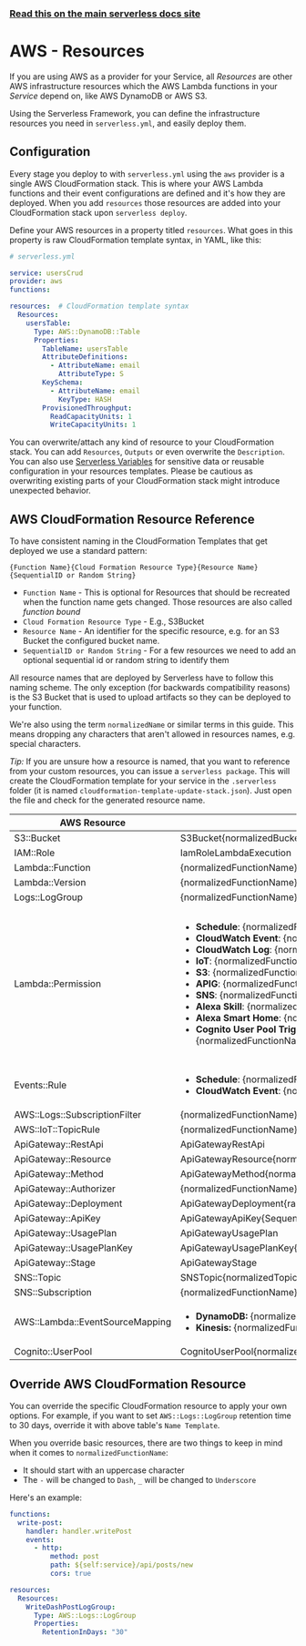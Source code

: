 <!--
title: Serverless Framework - AWS Lambda Guide - AWS Infrastructure Resources
menuText: Resources
menuOrder: 8
description: How to deploy and manage AWS infrastructure to use with your AWS Lambda functions with the Serverless Framework
layout: Doc
-->

<!-- DOCS-SITE-LINK:START automatically generated  -->
### [Read this on the main serverless docs site](https://www.serverless.com/framework/docs/providers/aws/guide/resources)
<!-- DOCS-SITE-LINK:END -->

# AWS - Resources

If you are using AWS as a provider for your Service, all *Resources* are other AWS infrastructure resources which the AWS Lambda functions in your *Service* depend on, like AWS DynamoDB or AWS S3.

Using the Serverless Framework, you can define the infrastructure resources you need in `serverless.yml`, and easily deploy them.

## Configuration

Every stage you deploy to with `serverless.yml` using the `aws` provider is a single AWS CloudFormation stack.  This is where your AWS Lambda functions and their event configurations are defined and it's how they are deployed.  When you add `resources` those resources are added into your CloudFormation stack upon `serverless deploy`.

Define your AWS resources in a property titled `resources`.  What goes in this property is raw CloudFormation template syntax, in YAML, like this:

```yml
# serverless.yml

service: usersCrud
provider: aws
functions:

resources:  # CloudFormation template syntax
  Resources:
    usersTable:
      Type: AWS::DynamoDB::Table
      Properties:
        TableName: usersTable
        AttributeDefinitions:
          - AttributeName: email
            AttributeType: S
        KeySchema:
          - AttributeName: email
            KeyType: HASH
        ProvisionedThroughput:
          ReadCapacityUnits: 1
          WriteCapacityUnits: 1
```

You can overwrite/attach any kind of resource to your CloudFormation stack. You can add `Resources`, `Outputs` or even overwrite the `Description`. You can also use [Serverless Variables](./variables.md) for sensitive data or reusable configuration in your resources templates.  Please be cautious as overwriting existing parts of your CloudFormation stack might introduce unexpected behavior.

## AWS CloudFormation Resource Reference

To have consistent naming in the CloudFormation Templates that get deployed we use a standard pattern:

`{Function Name}{Cloud Formation Resource Type}{Resource Name}{SequentialID or Random String}`

* `Function Name` - This is optional for Resources that should be recreated when the function name gets changed. Those resources are also called *function bound*
* `Cloud Formation Resource Type` - E.g., S3Bucket
* `Resource Name` - An identifier for the specific resource, e.g. for an S3 Bucket the configured bucket name.
* `SequentialID or Random String` - For a few resources we need to add an optional sequential id or random string to identify them

All resource names that are deployed by Serverless have to follow this naming scheme. The only exception (for backwards compatibility reasons) is the S3 Bucket that is used to upload artifacts so they can be deployed to your function.

We're also using the term `normalizedName` or similar terms in this guide. This means dropping any characters that aren't allowed in resources names, e.g. special characters.

_Tip:_
If you are unsure how a resource is named, that you want to reference from your custom resources, you can issue a `serverless package`. This will create the CloudFormation template for your service in the `.serverless` folder (it is named `cloudformation-template-update-stack.json`). Just open the file and check for the generated resource name.

| AWS Resource          |  Name Template                                          | Example                       |
|---                    |---                                                      | ---                           |
| S3::Bucket            | S3Bucket{normalizedBucketName}                          | S3BucketMybucket              |
|IAM::Role              | IamRoleLambdaExecution                                  | IamRoleLambdaExecution        |
|Lambda::Function       | {normalizedFunctionName}LambdaFunction                  | HelloLambdaFunction           |
|Lambda::Version        | {normalizedFunctionName}LambdaVersion{sha256}                           | HelloLambdaVersionr3pgoTvv1xT4E4NiCL6JG02fl6vIyi7OS1aW0FwAI |
|Logs::LogGroup         | {normalizedFunctionName}LogGroup                        | HelloLogGroup                 |
|Lambda::Permission     | <ul><li>**Schedule**: {normalizedFunctionName}LambdaPermissionEventsRuleSchedule{index}</li><li>**CloudWatch Event**: {normalizedFunctionName}LambdaPermissionEventsRuleCloudWatchEvent{index}</li><li>**CloudWatch Log**: {normalizedFunctionName}LambdaPermissionLogsSubscriptionFilterCloudWatchLog{index}</li><li>**IoT**: {normalizedFunctionName}LambdaPermissionIotTopicRule{index} </li><li>**S3**: {normalizedFunctionName}LambdaPermission{normalizedBucketName}S3</li><li>**APIG**: {normalizedFunctionName}LambdaPermissionApiGateway</li><li>**SNS**: {normalizedFunctionName}LambdaPermission{normalizedTopicName}SNS</li><li>**Alexa Skill**: {normalizedFunctionName}LambdaPermissionAlexaSkill</li><li>**Alexa Smart Home**: {normalizedFunctionName}LambdaPermissionAlexaSmartHome{index}</li><li>**Cognito User Pool Trigger Source**: {normalizedFunctionName}LambdaPermissionCognitoUserPool{normalizedPoolId}TriggerSource{triggerSource}</li> </ul> | <ul><li>**Schedule**: HelloLambdaPermissionEventsRuleSchedule1</li><li>**CloudWatch Event**: HelloLambdaPermissionEventsRuleCloudWatchEvent1</li><li>**CloudWatch Log**: HelloLambdaPermissionLogsSubscriptionFilterCloudWatchLog1</li><li>**IoT**: HelloLambdaPermissionIotTopicRule1 </li><li>**S3**: HelloLambdaPermissionBucketS3</li><li>**APIG**: HelloLambdaPermissionApiGateway</li><li>**SNS**: HelloLambdaPermissionTopicSNS</li><li>**Alexa Skill**: HelloLambdaPermissionAlexaSkill</li><li>**Alexa Smart Home**: HelloLambdaPermissionAlexaSmartHome1</li><li>**Cognito User Pool Trigger Source**: HelloLambdaPermissionCognitoUserPoolMyPoolTriggerSourceCustomMessage</li> </ul>|
|Events::Rule           | <ul><li>**Schedule**: {normalizedFunctionName}EventsRuleSchedule{SequentialID}</li><li>**CloudWatch Event**: {normalizedFunctionName}EventsRuleCloudWatchEvent{SequentialID}</li> </ul> | <ul><li>**Schedule**: HelloEventsRuleSchedule1</li><li>**CloudWatch Event**: HelloEventsRuleCloudWatchEvent1</li></ul>      |
|AWS::Logs::SubscriptionFilter    | {normalizedFunctionName}LogsSubscriptionFilterCloudWatchLog{SequentialID}       | HelloLogsSubscriptionFilterCloudWatchLog1            |
|AWS::IoT::TopicRule    | {normalizedFunctionName}IotTopicRule{SequentialID}       | HelloIotTopicRule1            |
|ApiGateway::RestApi    | ApiGatewayRestApi                                       | ApiGatewayRestApi             |
|ApiGateway::Resource   | ApiGatewayResource{normalizedPath}                      | ApiGatewayResourceUsers       |
|ApiGateway::Method     | ApiGatewayMethod{normalizedPath}{normalizedMethod}      | ApiGatewayMethodUsersGet      |
|ApiGateway::Authorizer | {normalizedFunctionName}ApiGatewayAuthorizer            | HelloApiGatewayAuthorizer     |
|ApiGateway::Deployment | ApiGatewayDeployment{randomNumber}                      | ApiGatewayDeployment12356789  |
|ApiGateway::ApiKey     | ApiGatewayApiKey{SequentialID}                          | ApiGatewayApiKey1             |
|ApiGateway::UsagePlan  | ApiGatewayUsagePlan                          | ApiGatewayUsagePlan             |
|ApiGateway::UsagePlanKey     | ApiGatewayUsagePlanKey{SequentialID}                          | ApiGatewayUsagePlanKey1             |
|ApiGateway::Stage     | ApiGatewayStage                          | ApiGatewayStage             |
|SNS::Topic             | SNSTopic{normalizedTopicName}                           | SNSTopicSometopic             |
|SNS::Subscription      | {normalizedFunctionName}SnsSubscription{normalizedTopicName}   | HelloSnsSubscriptionSomeTopic             |
|AWS::Lambda::EventSourceMapping | <ul><li>**DynamoDB:** {normalizedFunctionName}EventSourceMappingDynamodb{tableName}</li><li>**Kinesis:** {normalizedFunctionName}EventSourceMappingKinesis{streamName}</li></ul> | <ul><li>**DynamoDB:** HelloLambdaEventSourceMappingDynamodbUsers</li><li>**Kinesis:** HelloLambdaEventSourceMappingKinesisMystream</li></ul> |
|Cognito::UserPool      | CognitoUserPool{normalizedPoolId}                       | CognitoUserPoolPoolId         |

## Override AWS CloudFormation Resource

You can override the specific CloudFormation resource to apply your own options. For example, if you want to set `AWS::Logs::LogGroup` retention time to 30 days, override it with above table's `Name Template`.

When you override basic resources, there are two things to keep in mind when it comes to `normalizedFunctionName`:

- It should start with an uppercase character
- The `-` will be changed to `Dash`, `_` will be changed to `Underscore`

Here's an example:

```yml
functions:
  write-post:
    handler: handler.writePost
    events:
      - http:
          method: post
          path: ${self:service}/api/posts/new
          cors: true

resources:
  Resources:
    WriteDashPostLogGroup:
      Type: AWS::Logs::LogGroup
      Properties:
        RetentionInDays: "30"
```
